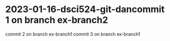 # 2023-01-16-dsci524-git-dancommit 1 on branch ex-branch2
commit 2 on branch ex-branch1
commit 3 on branch ex-branch1
